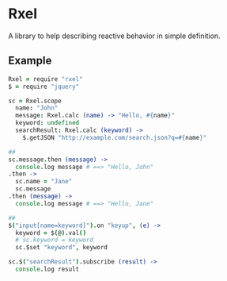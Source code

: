 # Rxel

A library to help describing reactive behavior in simple definition.

## Example

```coffeescript
Rxel = require "rxel"
$ = require "jquery"

sc = Rxel.scope
  name: "John"
  message: Rxel.calc (name) -> "Hello, #{name}"
  keyword: undefined
  searchResult: Rxel.calc (keyword) ->
    $.getJSON "http://example.com/search.json?q=#{name}"

##
sc.message.then (message) ->
  console.log message # ==> "Hello, John"
.then ->
  sc.name = "Jane"
  sc.message
.then (message) ->
  console.log message # ==> "Hello, Jane"

##
$("input[name=keyword]").on "keyup", (e) ->
  keyword = $(@).val()
  # sc.keyword = keyword
  sc.$set "keyword", keyword

sc.$("searchResult").subscribe (result) ->
  console.log result

```

